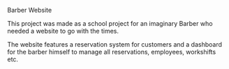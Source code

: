 Barber Website

This project was made as a school project for an imaginary Barber who needed a website to go with the times. 

The website features a reservation system for customers and a dashboard for the barber himself to manage all reservations, employees, workshifts etc. 
